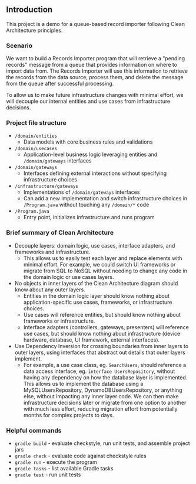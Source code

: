 ## Introduction
This project is a demo for a queue-based record importer following Clean Architecture principles.

### Scenario

We want to build a Records Importer program that will retrieve a "pending records" message from a queue that provides information on where to import data from.  The Records Importer will use this information to retrieve the records from the data source, process them, and delete the message from the queue after successful processing.

To allow us to make future infrastructure changes with minimal effort, we will decouple our internal entities and use cases from infrastructure decisions.

### Project file structure

* `/domain/entities`
  * Data models with core business rules and validations
* `/domain/usecases`
  * Application-level business logic leveraging entities and `/domain/gateways` interfaces
* `/domain/gateways`
  * Interfaces defining external interactions without specifying infrastructure choices
* `/infrastructure/gateways`
  * Implementations of `/domain/gateways` interfaces
  * Can add a new implementation and switch infrastructure choices in `/Program.java` without touching any `/domain/*` code
* `/Program.java`
  * Entry point, initializes infrastructure and runs program

### Brief summary of Clean Architecture

* Decouple layers: domain logic, use cases, interface adapters, and frameworks and infrastructure.
  * This allows us to easily test each layer and replace elements with minimal effort.  For example, we could switch UI frameworks or migrate from SQL to NoSQL without needing to change any code in the domain logic or use cases layers.
* No objects in inner layers of the Clean Architecture diagram should know about any outer layers.
  * Entities in the domain logic layer should know nothing about application-specific use cases, frameworks, or infrastructure choices.
  * Use cases will reference entities, but should know nothing about frameworks or infrastructure.
  * Interface adapters (controllers, gateways, presenters) will reference use cases, but should know nothing about infrastructure (device hardware, database, UI framework, external interfaces).
* Use Dependency Inversion for crossing boundaries from inner layers to outer layers, using interfaces that abstract out details that outer layers implement.
  * For example, a use case class, eg. `SearchUsers`, should reference a data access interface, eg. `interface UsersRepository`, without having any dependency on how the database layer is implemented.  This allows us to implement the database using a MySQLUsersRepository, DynamoDBUsersRepository, or anything else, without impacting any inner layer code.  We can then make infrastructure decisions later or migrate from one option to another with much less effort, reducing migration effort from potentially months for complex projects to days.

### Helpful commands

* `gradle build` - evaluate checkstyle, run unit tests, and assemble project jars
* `gradle check` - evaluate code against checkstyle rules
* `gradle run` - execute the program
* `gradle tasks` - list available Gradle tasks
* `gradle test` - run unit tests
